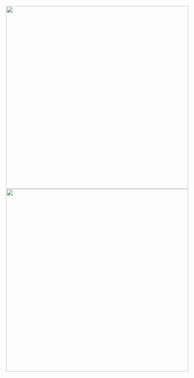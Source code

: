<img src="https://github.com/user-attachments/assets/612ae789-b734-4f0f-acec-384e1e46e60f" width="500"> 
<img src="https://github.com/user-attachments/assets/4d54e359-acfa-4ba5-b3d1-936af1eb4587" width="500">
